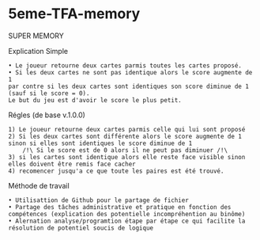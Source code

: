 # 5eme-TFA-memory
SUPER MEMORY

Explication Simple	    

	• Le joueur retourne deux cartes parmis toutes les cartes proposé.
	• Si les deux cartes ne sont pas identique alors le score augmente de 1 
	par contre si les deux cartes sont identiques son score diminue de 1 (sauf si le score = 0).
	Le but du jeu est d'avoir le score le plus petit.


Régles (de base v.1.0.0)      

	1) Le joueur retourne deux cartes parmis celle qui lui sont proposé
	2) Si les deux cartes sont différente alors le score augmente de 1 sinon si elles sont identiques le score diminue de 1
		/!\ Si le score est de 0 alors il ne peut pas diminuer /!\
	3) si les cartes sont identique alors elle reste face visible sinon elles doivent être remis face cacher
	4) recomencer jusqu'a ce que toute les paires est été trouvé.

Méthode de travail

	• Utilisattion de Github pour le partage de fichier
	• Partage des tâches administrative et pratique en fonction des compétences (explication des potentielle incompréhention au binôme)
	• Alernation analyse/programtion étape par étape ce qui facilite la résolution de potentiel soucis de logique

